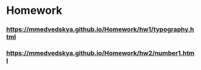 # Homework
### https://mmedvedskya.github.io/Homework/hw1/typography.html
### https://mmedvedskya.github.io/Homework/hw2/number1.html
